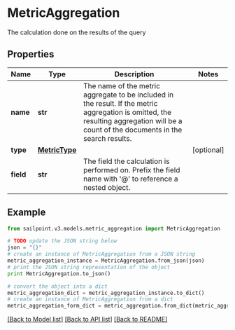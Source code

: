# MetricAggregation

The calculation done on the results of the query

## Properties

Name | Type | Description | Notes
------------ | ------------- | ------------- | -------------
**name** | **str** | The name of the metric aggregate to be included in the result. If the metric aggregation is omitted, the resulting aggregation will be a count of the documents in the search results. | 
**type** | [**MetricType**](MetricType.md) |  | [optional] 
**field** | **str** | The field the calculation is performed on.  Prefix the field name with &#39;@&#39; to reference a nested object.  | 

## Example

```python
from sailpoint.v3.models.metric_aggregation import MetricAggregation

# TODO update the JSON string below
json = "{}"
# create an instance of MetricAggregation from a JSON string
metric_aggregation_instance = MetricAggregation.from_json(json)
# print the JSON string representation of the object
print MetricAggregation.to_json()

# convert the object into a dict
metric_aggregation_dict = metric_aggregation_instance.to_dict()
# create an instance of MetricAggregation from a dict
metric_aggregation_form_dict = metric_aggregation.from_dict(metric_aggregation_dict)
```
[[Back to Model list]](../README.md#documentation-for-models) [[Back to API list]](../README.md#documentation-for-api-endpoints) [[Back to README]](../README.md)


